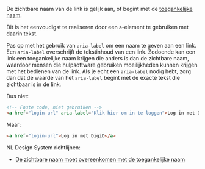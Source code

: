<!-- @license CC0-1.0 -->

De zichtbare naam van de link is gelijk aan, of begint met de [toegankelijke naam](https://developer.mozilla.org/en-US/docs/Glossary/Accessible_name).

Dit is het eenvoudigst te realiseren door een `a`-element te gebruiken met daarin tekst.

Pas op met het gebruik van `aria-label` om een naam te geven aan een link. Een `aria-label` overschrijft de tekstinhoud van een link. Zodoende kan een link een toegankelijke naam krijgen die anders is dan de zichtbare naam, waardoor mensen die hulpsoftware gebruiken moeilijkheden kunnen krijgen met het bedienen van de link. Als je echt een `aria-label` nodig hebt, zorg dan dat de waarde van het `aria-label` begint met de exacte tekst die zichtbaar is in de link.

Dus niet:

```html
<!-- Foute code, niet gebruiken -->
<a href="login-url" aria-label="Klik hier om in te loggen">Log in met DigiD</a>
```

Maar:

```html
<a href="login-url">Log in met DigiD</a>
```

NL Design System richtlijnen:

- [De zichtbare naam moet overeenkomen met de toegankelijke naam](/richtlijnen/formulieren/labels/zichtbare-naam/)

